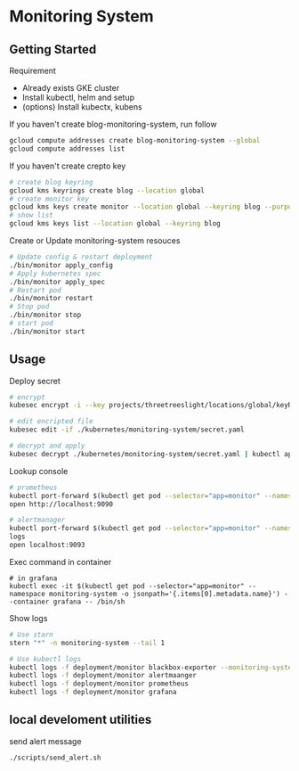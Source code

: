 # Monitoring System

## Getting Started

Requirement

- Already exists GKE cluster
- Install kubectl, helm and setup
- (options) Install kubectx, kubens

If you haven't create blog-monitoring-system, run follow

```sh
gcloud compute addresses create blog-monitoring-system --global
gcloud compute addresses list
```

If you haven't create crepto key

```sh
# create blog keyring
gcloud kms keyrings create blog --location global
# create monitor key
gcloud kms keys create monitor --location global --keyring blog --purpose encryption
# show list
gcloud kms keys list --location global --keyring blog
```

Create or Update monitoring-system resouces

```sh
# Update config & restart deployment
./bin/monitor apply_config
# Apply kubernetes spec
./bin/monitor apply_spec
# Restart pod
./bin/monitor restart
# Stop pod
./bin/monitor stop
# start pod
./bin/monitor start
```

## Usage

Deploy secret

```sh
# encrypt
kubesec encrypt -i --key projects/threetreeslight/locations/global/keyRings/blog/cryptoKeys/monitor ./kubernetes/monitoring-system/secret.yaml

# edit encripted file
kubesec edit -if ./kubernetes/monitoring-system/secret.yaml

# decrypt and apply
kubesec decrypt ./kubernetes/monitoring-system/secret.yaml | kubectl apply -f -
```

Lookup console

```sh
# prometheus
kubectl port-forward $(kubectl get pod --selector="app=monitor" --namespace monitoring-system -o jsonpath='{.items[0].metadata.name}') 9090:9090
open http://localhost:9090

# alertmanager
kubectl port-forward $(kubectl get pod --selector="app=monitor" --namespace monitoring-system -o jsonpath='{.items[0].metadata.name}') 9093:9093
logs
open localhost:9093
```

Exec command in container

```
# in grafana
kubectl exec -it $(kubectl get pod --selector="app=monitor" --namespace monitoring-system -o jsonpath='{.items[0].metadata.name}') --container grafana -- /bin/sh
```

Show logs

```sh
# Use starn
stern "*" -n monitoring-system --tail 1

# Use kubectl logs
kubectl logs -f deployment/monitor blackbox-exporter --monitoring-system
kubectl logs -f deployment/monitor alertmaanger
kubectl logs -f deployment/monitor prometheus
kubectl logs -f deployment/monitor grafana
```

## local develoment utilities

send alert message

```
./scripts/send_alert.sh
```



